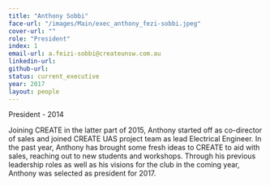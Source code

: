 ```yaml
---
title: "Anthony Sobbi"
face-url: "/images/Main/exec_anthony_fezi-sobbi.jpeg"
cover-url: ""
role: "President"
index: 1
email-url: a.feizi-sobbi@createunsw.com.au
linkedin-url:
github-url:
status: current_executive
year: 2017
layout: people
---
```

President - 2014

Joining CREATE in the latter part of 2015, Anthony started off as co-director of sales and joined CREATE UAS project team as lead Electrical Engineer. In the past year, Anthony has brought some fresh ideas to CREATE to aid with sales, reaching out to new students and workshops. Through his previous leadership roles as well as his visions for the club in the coming year, Anthony was selected as president for 2017.

